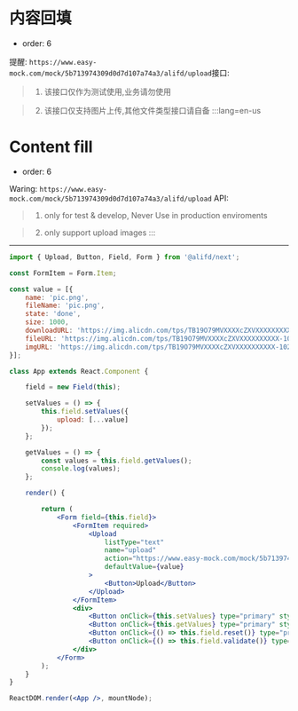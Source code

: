 # 内容回填

- order: 6

提醒: `https://www.easy-mock.com/mock/5b713974309d0d7d107a74a3/alifd/upload`接口:


> 1. 该接口仅作为测试使用,业务请勿使用

> 2. 该接口仅支持图片上传,其他文件类型接口请自备
:::lang=en-us
# Content fill

- order: 6

Waring: `https://www.easy-mock.com/mock/5b713974309d0d7d107a74a3/alifd/upload` API:

> 1. only for test & develop, Never Use in production enviroments

> 2. only support upload images
:::
---

````jsx
import { Upload, Button, Field, Form } from '@alifd/next';

const FormItem = Form.Item;

const value = [{
    name: 'pic.png',
    fileName: 'pic.png',
    state: 'done',
    size: 1000,
    downloadURL: 'https://img.alicdn.com/tps/TB19O79MVXXXXcZXVXXXXXXXXXX-1024-1024.jpg',
    fileURL: 'https://img.alicdn.com/tps/TB19O79MVXXXXcZXVXXXXXXXXXX-1024-1024.jpg',
    imgURL: 'https://img.alicdn.com/tps/TB19O79MVXXXXcZXVXXXXXXXXXX-1024-1024.jpg'
}];

class App extends React.Component {

    field = new Field(this);

    setValues = () => {
        this.field.setValues({
            upload: [...value]
        });
    };

    getValues = () => {
        const values = this.field.getValues();
        console.log(values);
    };

    render() {

        return (
            <Form field={this.field}>
                <FormItem required>
                    <Upload
                        listType="text"
                        name="upload"
                        action="https://www.easy-mock.com/mock/5b713974309d0d7d107a74a3/alifd/upload"
                        defaultValue={value}
                    >
                        <Button>Upload</Button>
                    </Upload>
                </FormItem>
                <div>
                    <Button onClick={this.setValues} type="primary" style={{margin: '0 0 10px'}}>Set Data</Button>&nbsp;&nbsp;
                    <Button onClick={this.getValues} type="primary" style={{margin: '0 0 10px'}}>Get Data</Button>&nbsp;&nbsp;
                    <Button onClick={() => this.field.reset()} type="primary" style={{margin: '0 0 10px'}}>Reset</Button>&nbsp;&nbsp;
                    <Button onClick={() => this.field.validate()} type="primary" style={{margin: '0 0 10px'}}>Validate</Button>
                </div>
            </Form>
        );
    }
}

ReactDOM.render(<App />, mountNode);
````
